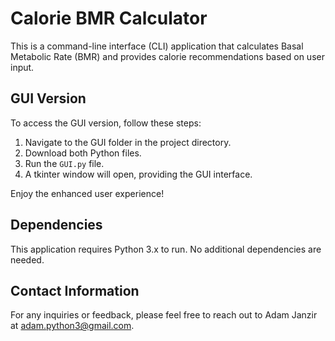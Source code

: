 # Calorie BMR Calculator

This is a command-line interface (CLI) application that calculates Basal Metabolic Rate (BMR) and provides calorie recommendations based on user input. 

## GUI Version

To access the GUI version, follow these steps:

1. Navigate to the GUI folder in the project directory.
2. Download both Python files.
3. Run the `GUI.py` file.
4. A tkinter window will open, providing the GUI interface.

Enjoy the enhanced user experience!

## Dependencies

This application requires Python 3.x to run. No additional dependencies are needed.

## Contact Information

For any inquiries or feedback, please feel free to reach out to Adam Janzir at adam.python3@gmail.com.
